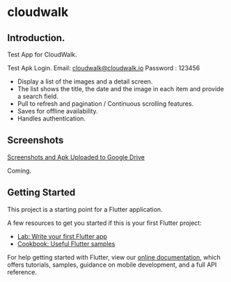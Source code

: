 # cloudwalk

## Introduction.

Test App for CloudWalk.

Test Apk Login.
Email: cloudwalk@cloudwalk.io
Password : 123456

 - Display a list of the images and a detail screen.
 - The list shows the title, the date and the image in each item and provide a search field.
 - Pull to refresh and pagination / Continuous scrolling features.
 - Saves for offline availability.
 - Handles authentication.

## Screenshots
[Screenshots and Apk Uploaded to Google Drive](https://drive.google.com/drive/folders/1PxYYd92Ka3qGMtVhrbdU6I8evF0emFSD?usp=sharing)


Coming.

## Getting Started

This project is a starting point for a Flutter application.

A few resources to get you started if this is your first Flutter project:

- [Lab: Write your first Flutter app](https://flutter.dev/docs/get-started/codelab)
- [Cookbook: Useful Flutter samples](https://flutter.dev/docs/cookbook)

For help getting started with Flutter, view our
[online documentation](https://flutter.dev/docs), which offers tutorials,
samples, guidance on mobile development, and a full API reference.
